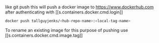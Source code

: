 
like git push this will push a docker image to <https://www.dockerhub.com> after authenticating with [[s.containers.docker.cmd.login]]

```bash
docker push tallguyjenks/<hub-repo-name>:<local-tag-name>
```

To rename an existing image for this purpose of pushing use [[s.containers.docker.cmd.image.tag]]
